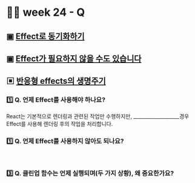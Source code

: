 # 👨‍🏫 week 24 - Q

## ▣ [Effect로 동기화하기](https://ko.react.dev/learn/synchronizing-with-effects)

## ▣ [Effect가 필요하지 않을 수도 있습니다](https://ko.react.dev/learn/you-might-not-need-an-effect)

## ▣ [반응형 effects의 생명주기](https://ko.react.dev/learn/lifecycle-of-reactive-effects)

### 1️⃣ Q. 언제 Effect를 사용해야 하나요?

React는 기본적으로 렌더링과 관련된 작업만 수행하지만, \_\_\_\_\_\_\_\_\_\_\_\_\_\_\_\_\_\_\_경우 Effect를 사용해 렌더링 후의 작업을 처리합니다.
<br/>

### 1️⃣ Q. 언제 Effect를 사용하지 않아도 되나요?

<br/>

### 3️⃣ Q. 클린업 함수는 언제 실행되며(두 가지 상황), 왜 중요한가요?
